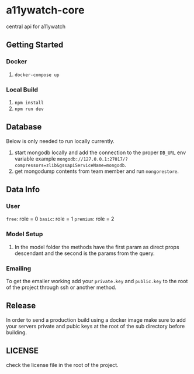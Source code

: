 # a11ywatch-core

central api for a11ywatch

## Getting Started

### Docker

1. `docker-compose up`

### Local Build

1. `npm install`
2. `npm run dev`

## Database

Below is only needed to run locally currently.

1. start mongodb locally and add the connection to the proper `DB_URL` env variable example `mongodb://127.0.0.1:27017/?compressors=zlib&gssapiServiceName=mongodb`.
2. get mongodump contents from team member and run `mongorestore`.

## Data Info

### User

`free`: role = 0
`basic`: role = 1
`premium`: role = 2

### Model Setup

1. In the model folder the methods have the first param as direct props descendant and the second is the params from the query.

### Emailing

To get the emailer working add your `private.key` and `public.key` to the root of the project through ssh or another method.

## Release

In order to send a production build using a docker image make sure to add your servers private and pubic keys at the root of the sub directory before building.

## LICENSE

check the license file in the root of the project.
